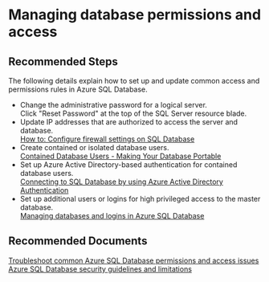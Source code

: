 <properties
	pageTitle="Managing database permissions and access"
	description="Managing database permissions and access"
	service="microsoft.sql"
	resource="servers"
	authors="kasparks"
	displayOrder="4"
	selfHelpType="resource"
	supportTopicIds="31980424, 31980425"
	resourceTags="servers, databases"
	productPesIds="13491"
	cloudEnvironments="public"
	articleId="3de8d91a-27c4-4cc9-be81-b846ba2da3f3"
/>

# Managing database permissions and access

## **Recommended Steps**
The following details explain how to set up and update common access and permissions rules in Azure SQL Database.

* Change the administrative password for a logical server.<br>
Click "Reset Password" at the top of the SQL Server resource blade.
* Update IP addresses that are authorized to access the server and database.<br>
[How to: Configure firewall settings on SQL Database](https://azure.microsoft.com/documentation/articles/sql-database-configure-firewall-settings/)
* Create contained or isolated database users.<br>
[Contained Database Users - Making Your Database Portable](https://msdn.microsoft.com/library/ff929188.aspx)
* Set up Azure Active Directory-based authentication for contained database users.<br>
[Connecting to SQL Database by using Azure Active Directory Authentication](https://azure.microsoft.com/documentation/articles/sql-database-aad-authentication/)
* Set up additional users or logins for high privileged access to the master database.<br>
[Managing databases and logins in Azure SQL Database](https://azure.microsoft.com/documentation/articles/sql-database-manage-logins/)

## **Recommended Documents**
[Troubleshoot common Azure SQL Database permissions and access issues](http://azure.microsoft.com/documentation/articles/sql-database-troubleshoot-permissions/)<br>
[Azure SQL Database security guidelines and limitations](http://azure.microsoft.com/documentation/articles/sql-database-security-guidelines/)
